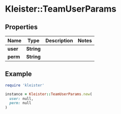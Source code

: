 # Kleister::TeamUserParams

## Properties

| Name | Type | Description | Notes |
| ---- | ---- | ----------- | ----- |
| **user** | **String** |  |  |
| **perm** | **String** |  |  |

## Example

```ruby
require 'kleister'

instance = Kleister::TeamUserParams.new(
  user: null,
  perm: null
)
```

